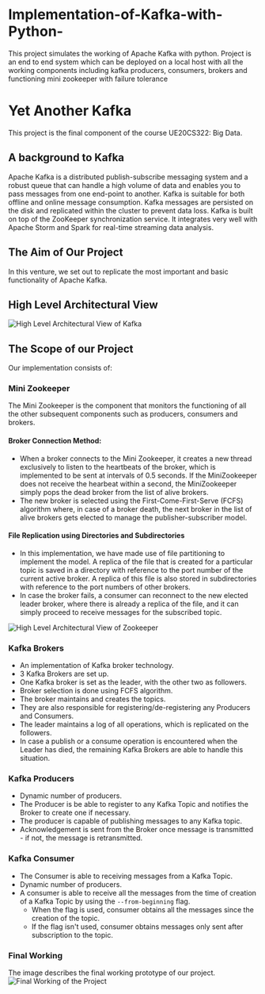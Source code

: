 # Implementation-of-Kafka-with-Python-
This project simulates the working of Apache Kafka with python. Project is an end to end system which can be deployed on a local host with all the working components including kafka producers, consumers, brokers and functioning mini zookeeper with failure tolerance 

# Yet Another Kafka

This project is the final component of the course UE20CS322: Big Data.

## A background to Kafka
Apache Kafka is a distributed publish-subscribe messaging system and a robust queue that can handle a high volume of data and enables you to pass messages from one end-point to another. Kafka is suitable for both offline and online message consumption. Kafka messages are persisted on the disk and replicated within the cluster to prevent data loss. Kafka is built on top of the ZooKeeper synchronization service. It integrates very well with Apache Storm and Spark for real-time streaming data analysis.

## The Aim of Our Project
In this venture, we set out to replicate the most important and basic functionality of Apache Kafka.

## High Level Architectural View
![High Level Architectural View of Kafka](arch.png)

## The Scope of our Project
Our implementation consists of: 

### Mini Zookeeper
The Mini Zookeeper is the component that monitors the functioning of all the other subsequent components such as producers, consumers and brokers.
#### Broker Connection Method: 
* When a broker connects to the Mini Zookeeper, it creates a new thread exclusively to listen to the heartbeats of the broker, which is implemented to be sent at intervals of 0.5 seconds. If the MiniZookeeper does not receive the hearbeat within a second, the MiniZookeeper simply pops the dead broker from the list of alive brokers. 
* The new broker is selected using the First-Come-First-Serve (FCFS) algorithm where, in case of a broker death, the next broker in the list of alive brokers gets elected to manage the publisher-subscriber model.

#### File Replication using Directories and Subdirectories
* In this implementation, we have made use of file partitioning to implement the model. A replica of the file that is created for a particular topic is saved in a directory with reference to the port number of the current active broker. A replica of this file is also stored in subdirectories with reference to the port numbers of other brokers. 
*  In case the broker fails, a consumer can reconnect to the new elected leader broker, where there is already a replica of the file, and it can simply proceed to receive messages for the subscribed topic.

![High Level Architectural View of Zookeeper](zook.jpeg)

### Kafka Brokers
* An implementation of Kafka broker technology.
* 3 Kafka Brokers are set up.
* One Kafka broker is set as the leader, with the other two as followers.
* Broker selection is done using FCFS algorithm.
* The broker maintains and creates the topics.
* They are also responsible for registering/de-registering any Producers and Consumers.
* The leader maintains a log of all operations, which is replicated on the followers.
* In case a publish or a consume operation is encountered when the Leader has died, the remaining Kafka Brokers are able to handle this situation.

### Kafka Producers
* Dynamic number of producers.
* The Producer is be able to register to any Kafka Topic and notifies the Broker to create one if necessary.
* The producer is capable of publishing messages to any Kafka topic.
* Acknowledgement is sent from the Broker once message is transmitted - if not, the message is retransmitted.

### Kafka Consumer
* The Consumer is able to receiving messages from a Kafka Topic.
* Dynamic number of producers.
* A consumer is able to receive all the messages from the time of creation of a Kafka Topic by using the `--from-beginning` flag.
  * When the flag is used, consumer obtains all the messages since the creation of the topic.
  * If the flag isn't used, consumer obtains messages only sent after subscription to the topic.

### Final Working
The image describes the final working prototype of our project.
![Final Working of the Project](final.jpeg)


